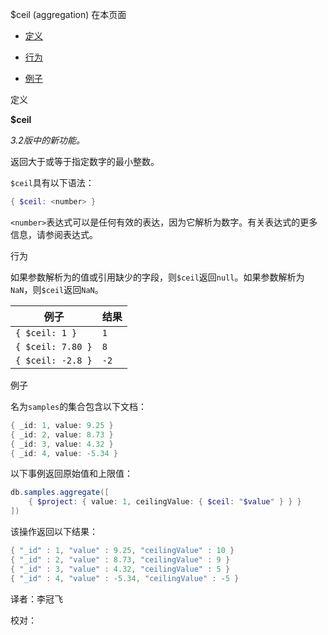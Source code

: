  [ ]()$ceil (aggregation)
[]()
在本页面

*   [定义](definition)

*   [行为](behavior)

*   [例子](example)

 <span id="definition">定义</span>

**$ceil**

*3.2版中的新功能。*

返回大于或等于指定数字的最小整数。

`$ceil`具有以下语法：

```powershell
{ $ceil: <number> }
```

`<number>`表达式可以是任何有效的表达，因为它解析为数字。有关表达式的更多信息，请参阅表达式。

 <span id="behavior">行为</span>

如果参数解析为的值或引用缺少的字段，则`$ceil`返回`null`。如果参数解析为`NaN`，则`$ceil`返回`NaN`。

| 例子              | 结果 |
| ----------------- | ---- |
| `{ $ceil: 1 }`    | `1`  |
| `{ $ceil: 7.80 }` | `8`  |
| `{ $ceil: -2.8 }` | `-2` |

 <span id="example">例子</span>

名为`samples`的集合包含以下文档：

```powershell
{ _id: 1, value: 9.25 }
{ _id: 2, value: 8.73 }
{ _id: 3, value: 4.32 }
{ _id: 4, value: -5.34 }
```

以下事例返回原始值和上限值：

```powershell
db.samples.aggregate([
    { $project: { value: 1, ceilingValue: { $ceil: "$value" } } }
])
```

该操作返回以下结果：

```powershell
{ "_id" : 1, "value" : 9.25, "ceilingValue" : 10 }
{ "_id" : 2, "value" : 8.73, "ceilingValue" : 9 }
{ "_id" : 3, "value" : 4.32, "ceilingValue" : 5 }
{ "_id" : 4, "value" : -5.34, "ceilingValue" : -5 }
```



译者：李冠飞

校对：